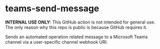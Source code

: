 # teams-send-message

**INTERNAL USE ONLY:** This GitHub action is not intended for general use.  The only reason why this repo is public is because GitHub requires it.

Sends an automated operation related message to a Microsoft Teams channel via a user-specific channel webhook URI.

